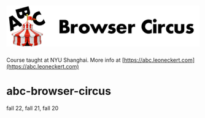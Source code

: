# ![ABC Browser Circus](other/assets/abc.png)

Course taught at NYU Shanghai. More info at [https://abc.leoneckert.com](https://abc.leoneckert.com)
# abc-browser-circus

fall 22, fall 21, fall 20
